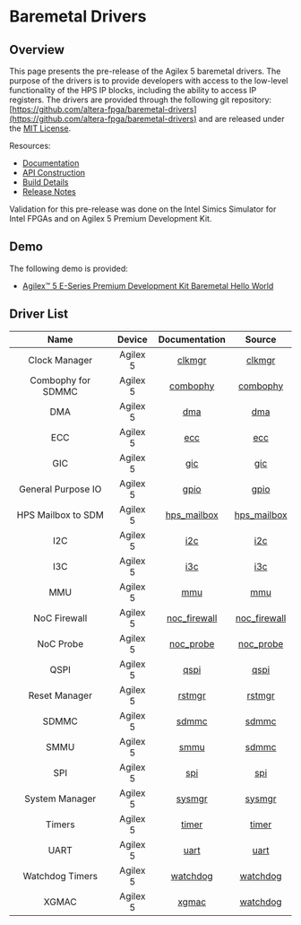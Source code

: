 # Baremetal Drivers

## Overview

This page presents the pre-release of the Agilex 5 baremetal drivers. The purpose of the drivers is to provide developers with access to the low-level functionality of the HPS IP blocks, including the ability to access IP registers. The drivers are provided through the following git repository: [https://github.com/altera-fpga/baremetal-drivers](https://github.com/altera-fpga/baremetal-drivers) and  are released under the [MIT License](https://github.com/altera-fpga/baremetal-drivers/blob/QPDS25.1.1_REL_GSRD_PR/LICENSE). 

Resources:

* [Documentation](https://github.com/altera-fpga/baremetal-drivers/blob/QPDS25.1.1_REL_GSRD_PR/DOCUMENTATION.md)
* [API Construction](https://github.com/altera-fpga/baremetal-drivers/blob/QPDS25.1.1_REL_GSRD_PR/DESIGN.md)
* [Build Details](https://github.com/altera-fpga/baremetal-drivers/blob/QPDS25.1.1_REL_GSRD_PR/BUILD.md)
* [Release Notes](https://github.com/altera-fpga/baremetal-drivers/releases/tag/QPDS25.1.1_REL_GSRD_PR)

Validation for this pre-release was done on the Intel Simics Simulator for Intel FPGAs and on Agilex 5 Premium Development Kit.

## Demo

The following demo is provided:

 * [Agilex™ 5 E-Series Premium Development Kit Baremetal Hello World](https://altera-fpga.github.io/rel-25.1.1/baremetal-embedded/agilex-5/e-series/premium/ug-baremetal-agx5e-premium/)

## Driver List
 
| **Name** | Device | Documentation | Source |
| :--:|:--:|:--:|:--:|
|Clock Manager|Agilex 5|[clkmgr](https://github.com/altera-fpga/baremetal-drivers/blob/QPDS25.1.1_REL_GSRD_PR/inc/clkmgr/clkmgr.md)|[clkmgr](https://github.com/altera-fpga/baremetal-drivers/tree/QPDS25.1.1_REL_GSRD_PR/src/clkmgr)|
|Combophy for SDMMC|Agilex 5|[combophy](https://github.com/altera-fpga/baremetal-drivers/blob/QPDS25.1.1_REL_GSRD_PR/inc/combophy/combophy.md)|[combophy](https://github.com/altera-fpga/baremetal-drivers/tree/QPDS25.1.1_REL_GSRD_PR/src/combophy)|
|DMA|Agilex 5|[dma](https://github.com/altera-fpga/baremetal-drivers/blob/QPDS25.1.1_REL_GSRD_PR/inc/dma/dma.md)|[dma](https://github.com/altera-fpga/baremetal-drivers/tree/QPDS25.1.1_REL_GSRD_PR/src/dma)|
|ECC|Agilex 5|[ecc](https://github.com/altera-fpga/baremetal-drivers/blob/QPDS25.1.1_REL_GSRD_PR/inc/ecc/ecc.md)|[ecc](https://github.com/altera-fpga/baremetal-drivers/tree/QPDS25.1.1_REL_GSRD_PR/src/ecc)|
|GIC|Agilex 5|[gic](https://github.com/altera-fpga/baremetal-drivers/blob/QPDS25.1.1_REL_GSRD_PR/inc/gic/gic.md)|[gic](https://github.com/altera-fpga/baremetal-drivers/tree/QPDS25.1.1_REL_GSRD_PR/src/gic)|
|General Purpose IO|Agilex 5|[gpio](https://github.com/altera-fpga/baremetal-drivers/blob/QPDS25.1.1_REL_GSRD_PR/inc/gpio/gpio.md)|[gpio](https://github.com/altera-fpga/baremetal-drivers/tree/QPDS25.1.1_REL_GSRD_PR/src/gpio)|
|HPS Mailbox to SDM|Agilex 5|[hps_mailbox](https://github.com/altera-fpga/baremetal-drivers/blob/QPDS25.1.1_REL_GSRD_PR/inc/hps_mailbox/hps_mailbox.md)|[hps_mailbox](https://github.com/altera-fpga/baremetal-drivers/tree/QPDS25.1.1_REL_GSRD_PR/src/hps_mailbox)|
|I2C|Agilex 5|[i2c](https://github.com/altera-fpga/baremetal-drivers/blob/QPDS25.1.1_REL_GSRD_PR/inc/i2c/i2c.md)|[i2c](https://github.com/altera-fpga/baremetal-drivers/tree/QPDS25.1.1_REL_GSRD_PR/src/i2c)|
|I3C|Agilex 5|[i3c](https://github.com/altera-fpga/baremetal-drivers/blob/QPDS25.1.1_REL_GSRD_PR/inc/i3c/i3c.md)|[i3c](https://github.com/altera-fpga/baremetal-drivers/tree/QPDS25.1.1_REL_GSRD_PR/src/i3c)|
|MMU|Agilex 5|[mmu](https://github.com/altera-fpga/baremetal-drivers/blob/QPDS25.1.1_REL_GSRD_PR/inc/mmu/mmu.md)|[mmu](https://github.com/altera-fpga/baremetal-drivers/tree/QPDS25.1.1_REL_GSRD_PR/src/mmu)|
|NoC Firewall|Agilex 5|[noc_firewall](https://github.com/altera-fpga/baremetal-drivers/blob/QPDS25.1.1_REL_GSRD_PR/inc/noc_firewall/noc_firewall.md)|[noc_firewall](https://github.com/altera-fpga/baremetal-drivers/tree/QPDS25.1.1_REL_GSRD_PR/src/noc_firewall)|
|NoC Probe|Agilex 5|[noc_probe](https://github.com/altera-fpga/baremetal-drivers/blob/QPDS25.1.1_REL_GSRD_PR/inc/noc_probe/noc_probe.md)|[noc_probe](https://github.com/altera-fpga/baremetal-drivers/tree/QPDS25.1.1_REL_GSRD_PR/src/noc_probe)|
|QSPI|Agilex 5|[qspi](https://github.com/altera-fpga/baremetal-drivers/blob/QPDS25.1.1_REL_GSRD_PR/inc/qspi/qspi.md)|[qspi](https://github.com/altera-fpga/baremetal-drivers/tree/QPDS25.1.1_REL_GSRD_PR/src/qspi)|
|Reset Manager|Agilex 5|[rstmgr](https://github.com/altera-fpga/baremetal-drivers/blob/QPDS25.1.1_REL_GSRD_PR/inc/rstmgr/rstmgr.md)|[rstmgr](https://github.com/altera-fpga/baremetal-drivers/tree/QPDS25.1.1_REL_GSRD_PR/src/rstmgr)|
|SDMMC|Agilex 5|[sdmmc](https://github.com/altera-fpga/baremetal-drivers/blob/QPDS25.1.1_REL_GSRD_PR/inc/sdmmc/sdmmc.md)|[sdmmc](https://github.com/altera-fpga/baremetal-drivers/tree/QPDS25.1.1_REL_GSRD_PR/src/sdmmc)|
|SMMU|Agilex 5|[smmu](https://github.com/altera-fpga/baremetal-drivers/blob/QPDS25.1.1_REL_GSRD_PR/inc/smmu/smmu.md)|[sdmmc](https://github.com/altera-fpga/baremetal-drivers/tree/QPDS25.1.1_REL_GSRD_PR/src/smmu)|
|SPI|Agilex 5|[spi](https://github.com/altera-fpga/baremetal-drivers/blob/QPDS25.1.1_REL_GSRD_PR/inc/spi/spi.md)|[spi](https://github.com/altera-fpga/baremetal-drivers/tree/QPDS25.1.1_REL_GSRD_PR/src/spi)|
|System Manager|Agilex 5|[sysmgr](https://github.com/altera-fpga/baremetal-drivers/blob/QPDS25.1.1_REL_GSRD_PR/inc/sysmgr/sysmgr.md)|[sysmgr](https://github.com/altera-fpga/baremetal-drivers/tree/QPDS25.1.1_REL_GSRD_PR/src/sysmgr)|
|Timers|Agilex 5|[timer](https://github.com/altera-fpga/baremetal-drivers/blob/QPDS25.1.1_REL_GSRD_PR/inc/timer/timer.md)|[timer](https://github.com/altera-fpga/baremetal-drivers/tree/QPDS25.1.1_REL_GSRD_PR/src/timer)|
|UART|Agilex 5|[uart](https://github.com/altera-fpga/baremetal-drivers/blob/QPDS25.1.1_REL_GSRD_PR/inc/uart/uart.md)|[uart](https://github.com/altera-fpga/baremetal-drivers/tree/QPDS25.1.1_REL_GSRD_PR/src/uart)|
|Watchdog Timers|Agilex 5|[watchdog](https://github.com/altera-fpga/baremetal-drivers/blob/QPDS25.1.1_REL_GSRD_PR/inc/watchdog/watchdog.md)|[watchdog](https://github.com/altera-fpga/baremetal-drivers/tree/QPDS25.1.1_REL_GSRD_PR/src/watchdog)|
|XGMAC|Agilex 5|[xgmac](https://github.com/altera-fpga/baremetal-drivers/blob/QPDS25.1.1_REL_GSRD_PR/inc/xgmac/xgmac.md)|[watchdog](https://github.com/altera-fpga/baremetal-drivers/tree/QPDS25.1.1_REL_GSRD_PR/src/xgmac)|